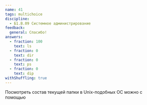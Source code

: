 ```yaml
---
name: 41
tags: multichoice
discipline:
  - Б1.В.09 Системное администрирование
feedback:
  general: Спасибо!
answers:
  - fraction: 100
    text: ls
  - fraction: 0
    text: dir
  - fraction: 0
    text: ps
  - fraction: 0
    text: dip
withShuffling: true
---
```


Посмотреть состав текущей папки в Unix-подобных ОС можно с помощью